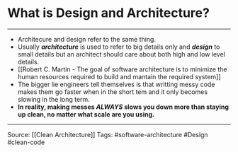 
# What is Design and Architecture?

--- 
- Architecure and design refer to the same thing.
- Usually ***architecture*** is used to refer to big details only and ***design*** to small details but an architect should care about both high and low level details.
- [[Robert C. Martin - The goal of software architecture is to minimize the human resources required to build and mantain the required system]]
- The bigger lie engineers tell themselves is that writting messy code makes them go faster when in the short tem and it only becomes slowing in the long term.
- **In reality, making messes *ALWAYS* slows you down more than staying up clean, no matter what scale are you using.**

---
Source: [[Clean Architecture]]
Tags: #software-architecture #Design #clean-code